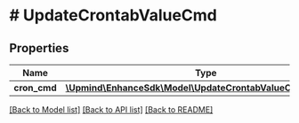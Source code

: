 # # UpdateCrontabValueCmd

## Properties

Name | Type | Description | Notes
------------ | ------------- | ------------- | -------------
**cron_cmd** | [**\Upmind\EnhanceSdk\Model\UpdateCrontabValueCmdCronCmd**](UpdateCrontabValueCmdCronCmd.md) |  |

[[Back to Model list]](../../README.md#models) [[Back to API list]](../../README.md#endpoints) [[Back to README]](../../README.md)
